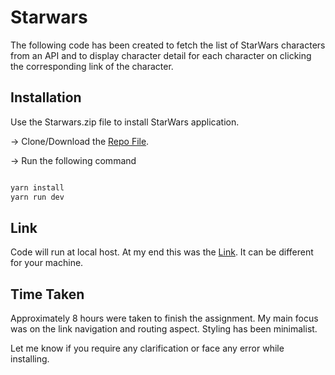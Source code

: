 # Starwars

The following code has been created to fetch the list of StarWars characters from an API and to display character detail for each character on clicking the corresponding link of the character.

## Installation

Use the Starwars.zip file to install StarWars application.

-> Clone/Download the [Repo File](https://github.com/Shrutit8/StarWars).

-> Run the following command

```bash

yarn install
yarn run dev

```

## Link

Code will run at local host. At my end this was the  [Link]( http://localhost:8081). It can be different for your machine.


## Time Taken

Approximately 8 hours were taken to finish the assignment. My main focus was on the link navigation and routing aspect. Styling has been minimalist. 

Let me know if you require any clarification or face any error while installing.

